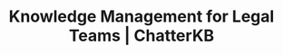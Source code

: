 ---
layout: marketing-solutions

# SEO and metadata
title: "Knowledge Management for Legal Teams | ChatterKB"
description: "Transform legal research, case knowledge, and precedent analysis into automated workflows, brief generation, and strategic legal insights."

# Page content
hero:
  title: "Legal Knowledge That Wins Cases."
  split_title:
    main: "Legal Knowledge"
    highlight: "That Wins Cases."
  description: "Transform case strategies and legal research into automated workflows and living precedent dashboards. Write case briefs in plain English, get intelligent systems that learn from every legal victory."
  image: "/assets/images/marketing/hero-image.webp"
  primary_button:
    text: "Start Free Trial"
    url: "https://app.chatterkb.com/auth/signup"
  secondary_button:
    text: "Schedule Demo"
    url: "https://calendar.google.com/calendar/u/0/appointments/schedules/AcZssZ0oYQ10osj27ugUfwOrSoV893uJ-kWPhIKNBhII5bTlwc3j6HdkEunH29TciGeOttFjfxqEn92O"

problems:
  section_title: "Legal Knowledge Challenges"
  items:
    - title: "Research Reinvention"
      description: "Associates spend hours researching issues that partners have already solved. Previous case strategies, research findings, and legal arguments are buried in individual files and memories."
    - title: "Manual Case Management That Should Be Automated"
      description: "Legal teams follow complex case strategies manually because converting winning approaches into automated workflows requires technical expertise you don't have."
    - title: "Static Precedent Tracking in a Dynamic Legal Environment"
      description: "Case law databases and precedent summaries are outdated the moment new decisions are published. You need living legal intelligence that updates automatically."

solution:
  title: "From Legal Research to Intelligent Case Automation"
  description: "ChatterKB captures your legal expertise and converts it into automated case workflows and dynamic precedent dashboards. Describe case strategies in plain English—get intelligent systems that execute and learn from legal outcomes."
  image: "/assets/images/marketing/workflow-diagram.webp"
  steps:
    - title: "Capture & Convert Legal Knowledge"
      description: "Upload case files, research memos, and winning strategies. Describe new case approaches in plain English—ChatterKB converts them into executable legal workflows."
      image: "/assets/images/marketing/workflow-step1.webp"
      badges:
        - "Case Strategy Automation"
        - "Research Workflows"
        - "Brief Generation"
        - "Discovery Processes"
        - "Precedent Analysis"
    - title: "Create Living Legal Dashboards"
      description: "Build dynamic dashboards that automatically update with new case law, precedent changes, and case progress. Real-time legal intelligence without manual research."
      image: "/assets/images/marketing/workflow-step2.webp"
      badges:
        - "Precedent Tracking"
        - "Case Progress"
        - "Legal Metrics"
        - "Client Reporting"
    - title: "Execute & Learn from Legal Outcomes"
      description: "Case workflows execute automatically and get smarter with each legal victory. The system builds legal memory, improving strategy recommendations over time."
      image: "/assets/images/marketing/workflow-step3.webp"
      badges:
        - "Automated Case Execution"
        - "Strategy Learning"
        - "Outcome Analysis"

features:
  tagline: "RESEARCH • AUTOMATE • WIN"
  title: "Built for Legal Excellence"
  items:
    - icon: "bi-search"
      title: "Prose-to-Strategy Automation"
      description: "Convert case strategies into executable legal workflows by describing them in plain English. No technical complexity—just write winning approaches."
      image: "/assets/images/marketing/feature-pin.png"
    - icon: "bi-graph-up"
      title: "Living Precedent Dashboards"
      description: "Create dynamic dashboards that automatically update with new case law, precedent changes, and legal developments. Always current legal intelligence."
      image: "/assets/images/marketing/feature-docs.webp"
    - icon: "bi-file-text"
      title: "Memory-Centric Legal Intelligence"
      description: "System learns from every case outcome, successful argument, and legal strategy. Legal knowledge compounds over time, improving case success rates."
      image: "/assets/images/marketing/feature-sop.png"
    - icon: "bi-clock"
      title: "Intelligent Brief Generation"
      description: "Automated document creation that gets smarter with each use. Timeline execution tracks case progress without exposing technical complexity."
      image: "/assets/images/marketing/feature-team.webp"

branded_content:
  title: "Turn Legal Expertise Into Client Acquisition"
  description: "Create branded, public knowledge bases that showcase your legal expertise while generating qualified leads. Position your firm as the go-to authority in your practice areas."
  image: "/assets/images/marketing/custom-branding.webp"
  features:
    - title: "Custom Law Firm Branding"
      description: "Add your firm's logo, colors, and custom CSS for complete brand control"
    - title: "Legal Lead Generation"
      description: "Capture prospects through valuable legal insights and case expertise"
    - title: "Legal Thought Leadership"
      description: "Position your firm as the legal authority in your practice areas"
    - title: "Client Self-Service Portal"
      description: "Reduce client inquiries with intelligent, branded legal resources"

enterprise:
  title: "Enterprise-Grade Security Without the Enterprise Headaches"
  description: "Deploy ChatterKB on your infrastructure with complete data sovereignty, advanced RAG capabilities for legal document intelligence, and zero-trust security architecture designed for law firms and legal departments."

cta:
  title: "Ready to Leverage Your Legal Expertise?"
  description: "See how ChatterKB can help your legal team work smarter, research faster, and deliver better client outcomes with intelligent automation that learns from legal expertise."
  image: "/assets/images/marketing/product-screenshot.png"
  primary_button:
    text: "Start Free Trial"
    url: "https://app.chatterkb.com/auth/signup"
  secondary_button:
    text: "Schedule Demo"
    url: "https://calendar.google.com/calendar/u/0/appointments/schedules/AcZssZ0oYQ10osj27ugUfwOrSoV893uJ-kWPhIKNBhII5bTlwc3j6HdkEunH29TciGeOttFjfxqEn92O"
--- 